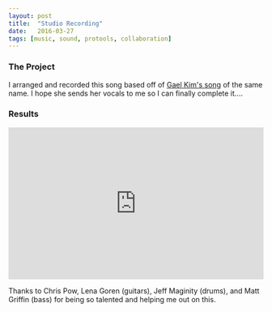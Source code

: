 ```yaml
---
layout: post
title:  "Studio Recording"
date:   2016-03-27
tags: [music, sound, protools, collaboration]
---
```

### The Project
I arranged and recorded this song based off of [Gael Kim's song](https://soundcloud.com/gael-kim/please-dont) of the same name. I hope she sends her vocals to me so I can finally complete it....

### Results
<iframe width="100%" height="300" scrolling="no" frameborder="no" src="https://w.soundcloud.com/player/?url=https%3A//api.soundcloud.com/tracks/343265527&amp;color=%23ff5500&amp;auto_play=false&amp;hide_related=false&amp;show_comments=true&amp;show_user=true&amp;show_reposts=false&amp;visual=true"></iframe>

Thanks to Chris Pow, Lena Goren (guitars), Jeff Maginity (drums), and Matt Griffin (bass) for being so talented and helping me out on this.
